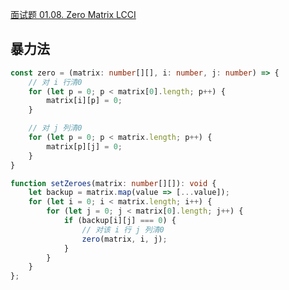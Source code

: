 [面试题 01.08. Zero Matrix LCCI](https://leetcode-cn.com/problems/zero-matrix-lcci/)

## 暴力法
```ts
const zero = (matrix: number[][], i: number, j: number) => {
    // 对 i 行清0
    for (let p = 0; p < matrix[0].length; p++) {
        matrix[i][p] = 0;
    }

    // 对 j 列清0
    for (let p = 0; p < matrix.length; p++) {
        matrix[p][j] = 0;
    }
}

function setZeroes(matrix: number[][]): void {
    let backup = matrix.map(value => [...value]);
    for (let i = 0; i < matrix.length; i++) {
        for (let j = 0; j < matrix[0].length; j++) {
            if (backup[i][j] === 0) {
                // 对该 i 行 j 列清0
                zero(matrix, i, j);
            }
        }
    }
};
```

<!-- ```java
class Solution {
    public void setZeroes(int[][] matrix) {
        // 记录 matrix 中元素为 0 的下标
        int[] row = new int[matrix.length], col = new int[matrix[0].length];

        // 遍历 matrix
        for (int i = 0; i < row.length; i++) {
            for (int j = 0; j < col.length; j++) {
                if (matrix[i][j] == 0) {
                    // 记录 0 元素所在行号和列号，不需要一一对应行列，只需要知道是哪一行或哪一列
                    // 然后把该列 / 行清 0 即可
                    row[i] = 1;
                    col[j] = 1;
                }
            }
        }

        for (int i = 0; i < row.length; i++) {
            for (int j = 0; j < col.length; j++) {
                if (row[i] == 1 || col[j] == 1) {
                    matrix[i][j] = 0;
                }
            }
        }
    }
}
``` -->

